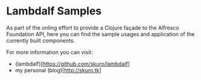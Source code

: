 Lambdalf Samples
================

As part of the onling effort to provide a Clojure façade to the Alfresco Foundation API, here you can find the sample usages and application of the currently built components.

For more information you can visit:

* (lambdalf)[https://github.com/skuro/lambdalf]
* my personal (blog)[http://skuro.tk]
